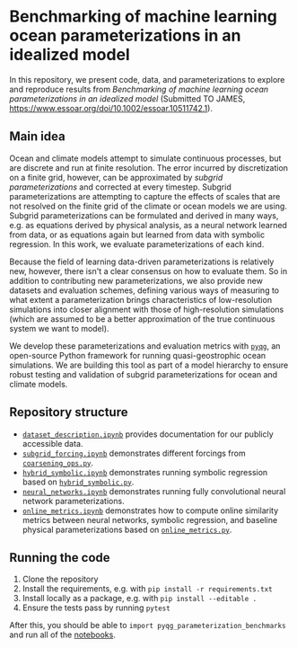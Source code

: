 # Benchmarking of machine learning ocean parameterizations in an idealized model

In this repository, we present code, data, and parameterizations to explore and reproduce results from _Benchmarking of machine learning ocean parameterizations in an idealized model_ (Submitted TO JAMES, https://www.essoar.org/doi/10.1002/essoar.10511742.1).

## Main idea

Ocean and climate models attempt to simulate continuous processes, but are discrete and run at finite resolution. The error incurred by discretization on a finite grid, however, can be approximated by _subgrid parameterizations_ and corrected at every timestep.  Subgrid parameterizations are attempting to capture the effects of scales that are not resolved on the finite grid of the climate or ocean models we are using. Subgrid parameterizations can be formulated and derived in many ways, e.g. as equations derived by physical analysis, as a neural network learned from data, or as equations again but learned from data with symbolic regression. In this work, we evaluate parameterizations of each kind.

Because the field of learning data-driven parameterizations is relatively new, however, there isn't a clear consensus on how to evaluate them. So in addition to contributing new parameterizations, we also provide new datasets and evaluation schemes, defining various ways of measuring to what extent a parameterization brings characteristics of low-resolution simulations into closer alignment with those of high-resolution simulations (which are assumed to be a better approximation of the true continuous system we want to model). 

We develop these parameterizations and evaluation metrics with [`pyqg`](https://pyqg.readthedocs.io/en/latest/), an open-source Python framework for running quasi-geostrophic ocean simulations. We are building this tool as part of a model hierarchy to ensure robust testing and validation of subgrid parameterizations for ocean and climate models.

## Repository structure

- [`dataset_description.ipynb`](./notebooks/dataset_description.ipynb) provides documentation for our publicly accessible data.
- [`subgrid_forcing.ipynb`](./notebooks/subgrid_forcing.ipynb) demonstrates different forcings from [`coarsening_ops.py`](./src/pyqg_parameterization_benchmarks/coarsening_ops.py).
- [`hybrid_symbolic.ipynb`](./notebooks/hybrid_symbolic.ipynb) demonstrates running symbolic regression based on [`hybrid_symbolic.py`](./src/pyqg_parameterization_benchmarks/hybrid_symbolic.py).
- [`neural_networks.ipynb`](./notebooks/neural_networks.ipynb) demonstrates running fully convolutional neural network parameterizations.
- [`online_metrics.ipynb`](./notebooks/online_metrics.ipynb) demonstrates how to compute online similarity metrics between neural networks, symbolic regression, and baseline physical parameterizations based on [`online_metrics.py`](./src/pyqg_parameterization_benchmarks/online_metrics.py).

## Running the code

1. Clone the repository
2. Install the requirements, e.g. with `pip install -r requirements.txt`
3. Install locally as a package, e.g. with `pip install --editable .`
4. Ensure the tests pass by running `pytest`

After this, you should be able to `import pyqg_parameterization_benchmarks` and run all of the [notebooks](./notebooks).
